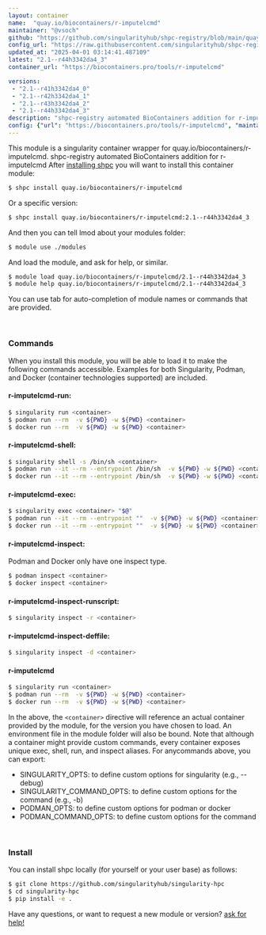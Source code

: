 ```yaml
---
layout: container
name:  "quay.io/biocontainers/r-imputelcmd"
maintainer: "@vsoch"
github: "https://github.com/singularityhub/shpc-registry/blob/main/quay.io/biocontainers/r-imputelcmd/container.yaml"
config_url: "https://raw.githubusercontent.com/singularityhub/shpc-registry/main/quay.io/biocontainers/r-imputelcmd/container.yaml"
updated_at: "2025-04-01 03:14:41.487109"
latest: "2.1--r44h3342da4_3"
container_url: "https://biocontainers.pro/tools/r-imputelcmd"

versions:
 - "2.1--r41h3342da4_0"
 - "2.1--r42h3342da4_1"
 - "2.1--r43h3342da4_2"
 - "2.1--r44h3342da4_3"
description: "shpc-registry automated BioContainers addition for r-imputelcmd"
config: {"url": "https://biocontainers.pro/tools/r-imputelcmd", "maintainer": "@vsoch", "description": "shpc-registry automated BioContainers addition for r-imputelcmd", "latest": {"2.1--r44h3342da4_3": "sha256:6f47f6cf2dfb0c7525dfa91643aac5c8bd0b4a63832e7ea0b56c6ac4b01dcf07"}, "tags": {"2.1--r41h3342da4_0": "sha256:8e72a79befe6e598ed2abed2cd14e03175864f4ae580a4aeaf3769be7fe61694", "2.1--r42h3342da4_1": "sha256:3758488584b4da3f9758658e47852c231aa2c2e9a0745c6b0fc0796876bb1c31", "2.1--r43h3342da4_2": "sha256:664a4ce121cd696f5e2f62fbf186d60e44df0bea1c3652ffcd3f03eb9806fa71", "2.1--r44h3342da4_3": "sha256:6f47f6cf2dfb0c7525dfa91643aac5c8bd0b4a63832e7ea0b56c6ac4b01dcf07"}, "docker": "quay.io/biocontainers/r-imputelcmd"}
---
```


This module is a singularity container wrapper for quay.io/biocontainers/r-imputelcmd.
shpc-registry automated BioContainers addition for r-imputelcmd
After [installing shpc](#install) you will want to install this container module:


```bash
$ shpc install quay.io/biocontainers/r-imputelcmd
```

Or a specific version:

```bash
$ shpc install quay.io/biocontainers/r-imputelcmd:2.1--r44h3342da4_3
```

And then you can tell lmod about your modules folder:

```bash
$ module use ./modules
```

And load the module, and ask for help, or similar.

```bash
$ module load quay.io/biocontainers/r-imputelcmd/2.1--r44h3342da4_3
$ module help quay.io/biocontainers/r-imputelcmd/2.1--r44h3342da4_3
```

You can use tab for auto-completion of module names or commands that are provided.

<br>

### Commands

When you install this module, you will be able to load it to make the following commands accessible.
Examples for both Singularity, Podman, and Docker (container technologies supported) are included.

#### r-imputelcmd-run:

```bash
$ singularity run <container>
$ podman run --rm  -v ${PWD} -w ${PWD} <container>
$ docker run --rm  -v ${PWD} -w ${PWD} <container>
```

#### r-imputelcmd-shell:

```bash
$ singularity shell -s /bin/sh <container>
$ podman run --it --rm --entrypoint /bin/sh  -v ${PWD} -w ${PWD} <container>
$ docker run --it --rm --entrypoint /bin/sh  -v ${PWD} -w ${PWD} <container>
```

#### r-imputelcmd-exec:

```bash
$ singularity exec <container> "$@"
$ podman run --it --rm --entrypoint ""  -v ${PWD} -w ${PWD} <container> "$@"
$ docker run --it --rm --entrypoint ""  -v ${PWD} -w ${PWD} <container> "$@"
```

#### r-imputelcmd-inspect:

Podman and Docker only have one inspect type.

```bash
$ podman inspect <container>
$ docker inspect <container>
```

#### r-imputelcmd-inspect-runscript:

```bash
$ singularity inspect -r <container>
```

#### r-imputelcmd-inspect-deffile:

```bash
$ singularity inspect -d <container>
```



#### r-imputelcmd

```bash
$ singularity run <container>
$ podman run --rm  -v ${PWD} -w ${PWD} <container>
$ docker run --rm  -v ${PWD} -w ${PWD} <container>
```


In the above, the `<container>` directive will reference an actual container provided
by the module, for the version you have chosen to load. An environment file in the
module folder will also be bound. Note that although a container
might provide custom commands, every container exposes unique exec, shell, run, and
inspect aliases. For anycommands above, you can export:

 - SINGULARITY_OPTS: to define custom options for singularity (e.g., --debug)
 - SINGULARITY_COMMAND_OPTS: to define custom options for the command (e.g., -b)
 - PODMAN_OPTS: to define custom options for podman or docker
 - PODMAN_COMMAND_OPTS: to define custom options for the command

<br>

### Install

You can install shpc locally (for yourself or your user base) as follows:

```bash
$ git clone https://github.com/singularityhub/singularity-hpc
$ cd singularity-hpc
$ pip install -e .
```

Have any questions, or want to request a new module or version? [ask for help!](https://github.com/singularityhub/singularity-hpc/issues)